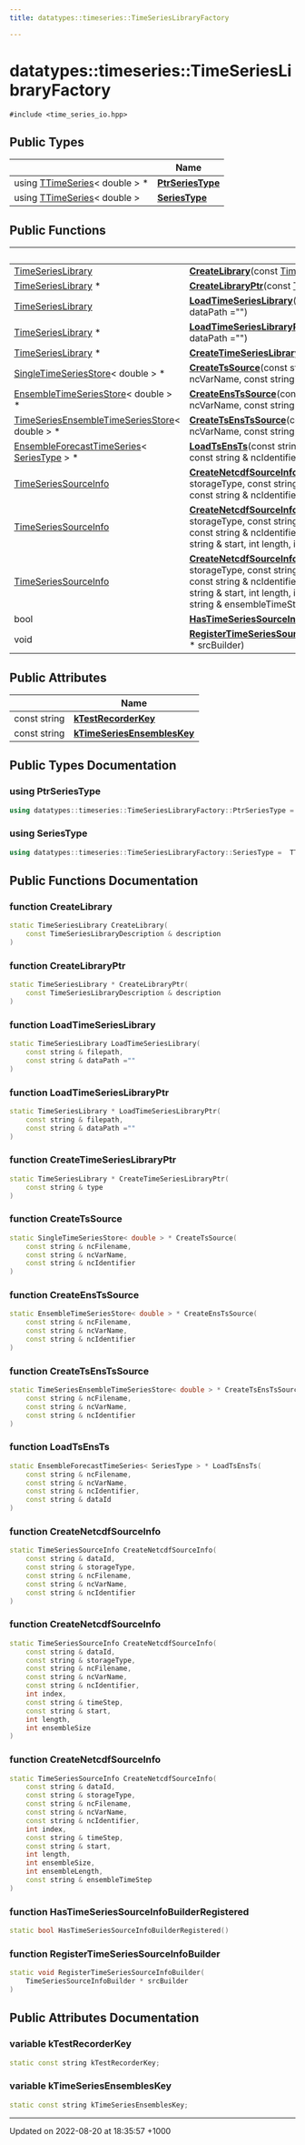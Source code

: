 ```yaml
---
title: datatypes::timeseries::TimeSeriesLibraryFactory

---
```


# datatypes::timeseries::TimeSeriesLibraryFactory






`#include <time_series_io.hpp>`

## Public Types

|                | Name           |
| -------------- | -------------- |
| using [TTimeSeries](/cpp/Classes/classdatatypes_1_1timeseries_1_1TTimeSeries/)< double > * | **[PtrSeriesType](/cpp/Classes/classdatatypes_1_1timeseries_1_1TimeSeriesLibraryFactory/#using-ptrseriestype)**  |
| using [TTimeSeries](/cpp/Classes/classdatatypes_1_1timeseries_1_1TTimeSeries/)< double > | **[SeriesType](/cpp/Classes/classdatatypes_1_1timeseries_1_1TimeSeriesLibraryFactory/#using-seriestype)**  |

## Public Functions

|                | Name           |
| -------------- | -------------- |
| [TimeSeriesLibrary](/cpp/Classes/classdatatypes_1_1timeseries_1_1TimeSeriesLibrary/) | **[CreateLibrary](/cpp/Classes/classdatatypes_1_1timeseries_1_1TimeSeriesLibraryFactory/#function-createlibrary)**(const [TimeSeriesLibraryDescription](/cpp/Classes/classdatatypes_1_1timeseries_1_1TimeSeriesLibraryDescription/) & description) |
| [TimeSeriesLibrary](/cpp/Classes/classdatatypes_1_1timeseries_1_1TimeSeriesLibrary/) * | **[CreateLibraryPtr](/cpp/Classes/classdatatypes_1_1timeseries_1_1TimeSeriesLibraryFactory/#function-createlibraryptr)**(const [TimeSeriesLibraryDescription](/cpp/Classes/classdatatypes_1_1timeseries_1_1TimeSeriesLibraryDescription/) & description) |
| [TimeSeriesLibrary](/cpp/Classes/classdatatypes_1_1timeseries_1_1TimeSeriesLibrary/) | **[LoadTimeSeriesLibrary](/cpp/Classes/classdatatypes_1_1timeseries_1_1TimeSeriesLibraryFactory/#function-loadtimeserieslibrary)**(const string & filepath, const string & dataPath ="") |
| [TimeSeriesLibrary](/cpp/Classes/classdatatypes_1_1timeseries_1_1TimeSeriesLibrary/) * | **[LoadTimeSeriesLibraryPtr](/cpp/Classes/classdatatypes_1_1timeseries_1_1TimeSeriesLibraryFactory/#function-loadtimeserieslibraryptr)**(const string & filepath, const string & dataPath ="") |
| [TimeSeriesLibrary](/cpp/Classes/classdatatypes_1_1timeseries_1_1TimeSeriesLibrary/) * | **[CreateTimeSeriesLibraryPtr](/cpp/Classes/classdatatypes_1_1timeseries_1_1TimeSeriesLibraryFactory/#function-createtimeserieslibraryptr)**(const string & type) |
| [SingleTimeSeriesStore](/cpp/Classes/classdatatypes_1_1timeseries_1_1SingleTimeSeriesStore/)< double > * | **[CreateTsSource](/cpp/Classes/classdatatypes_1_1timeseries_1_1TimeSeriesLibraryFactory/#function-createtssource)**(const string & ncFilename, const string & ncVarName, const string & ncIdentifier) |
| [EnsembleTimeSeriesStore](/cpp/Classes/classdatatypes_1_1timeseries_1_1EnsembleTimeSeriesStore/)< double > * | **[CreateEnsTsSource](/cpp/Classes/classdatatypes_1_1timeseries_1_1TimeSeriesLibraryFactory/#function-createenstssource)**(const string & ncFilename, const string & ncVarName, const string & ncIdentifier) |
| [TimeSeriesEnsembleTimeSeriesStore](/cpp/Classes/classdatatypes_1_1timeseries_1_1TimeSeriesEnsembleTimeSeriesStore/)< double > * | **[CreateTsEnsTsSource](/cpp/Classes/classdatatypes_1_1timeseries_1_1TimeSeriesLibraryFactory/#function-createtsenstssource)**(const string & ncFilename, const string & ncVarName, const string & ncIdentifier) |
| [EnsembleForecastTimeSeries](/cpp/Namespaces/namespacedatatypes_1_1timeseries/#using-ensembleforecasttimeseries)< [SeriesType](/cpp/Classes/classdatatypes_1_1timeseries_1_1TimeSeriesLibraryFactory/#using-seriestype) > * | **[LoadTsEnsTs](/cpp/Classes/classdatatypes_1_1timeseries_1_1TimeSeriesLibraryFactory/#function-loadtsensts)**(const string & ncFilename, const string & ncVarName, const string & ncIdentifier, const string & dataId) |
| [TimeSeriesSourceInfo](/cpp/Classes/classdatatypes_1_1timeseries_1_1TimeSeriesSourceInfo/) | **[CreateNetcdfSourceInfo](/cpp/Classes/classdatatypes_1_1timeseries_1_1TimeSeriesLibraryFactory/#function-createnetcdfsourceinfo)**(const string & dataId, const string & storageType, const string & ncFilename, const string & ncVarName, const string & ncIdentifier) |
| [TimeSeriesSourceInfo](/cpp/Classes/classdatatypes_1_1timeseries_1_1TimeSeriesSourceInfo/) | **[CreateNetcdfSourceInfo](/cpp/Classes/classdatatypes_1_1timeseries_1_1TimeSeriesLibraryFactory/#function-createnetcdfsourceinfo)**(const string & dataId, const string & storageType, const string & ncFilename, const string & ncVarName, const string & ncIdentifier, int index, const string & timeStep, const string & start, int length, int ensembleSize) |
| [TimeSeriesSourceInfo](/cpp/Classes/classdatatypes_1_1timeseries_1_1TimeSeriesSourceInfo/) | **[CreateNetcdfSourceInfo](/cpp/Classes/classdatatypes_1_1timeseries_1_1TimeSeriesLibraryFactory/#function-createnetcdfsourceinfo)**(const string & dataId, const string & storageType, const string & ncFilename, const string & ncVarName, const string & ncIdentifier, int index, const string & timeStep, const string & start, int length, int ensembleSize, int ensembleLength, const string & ensembleTimeStep) |
| bool | **[HasTimeSeriesSourceInfoBuilderRegistered](/cpp/Classes/classdatatypes_1_1timeseries_1_1TimeSeriesLibraryFactory/#function-hastimeseriessourceinfobuilderregistered)**() |
| void | **[RegisterTimeSeriesSourceInfoBuilder](/cpp/Classes/classdatatypes_1_1timeseries_1_1TimeSeriesLibraryFactory/#function-registertimeseriessourceinfobuilder)**([TimeSeriesSourceInfoBuilder](/cpp/Classes/classdatatypes_1_1timeseries_1_1TimeSeriesSourceInfoBuilder/) * srcBuilder) |

## Public Attributes

|                | Name           |
| -------------- | -------------- |
| const string | **[kTestRecorderKey](/cpp/Classes/classdatatypes_1_1timeseries_1_1TimeSeriesLibraryFactory/#variable-ktestrecorderkey)**  |
| const string | **[kTimeSeriesEnsemblesKey](/cpp/Classes/classdatatypes_1_1timeseries_1_1TimeSeriesLibraryFactory/#variable-ktimeseriesensembleskey)**  |

## Public Types Documentation

### using PtrSeriesType

```cpp
using datatypes::timeseries::TimeSeriesLibraryFactory::PtrSeriesType =  TTimeSeries<double>*;
```


### using SeriesType

```cpp
using datatypes::timeseries::TimeSeriesLibraryFactory::SeriesType =  TTimeSeries<double>;
```


## Public Functions Documentation

### function CreateLibrary

```cpp
static TimeSeriesLibrary CreateLibrary(
    const TimeSeriesLibraryDescription & description
)
```


### function CreateLibraryPtr

```cpp
static TimeSeriesLibrary * CreateLibraryPtr(
    const TimeSeriesLibraryDescription & description
)
```


### function LoadTimeSeriesLibrary

```cpp
static TimeSeriesLibrary LoadTimeSeriesLibrary(
    const string & filepath,
    const string & dataPath =""
)
```


### function LoadTimeSeriesLibraryPtr

```cpp
static TimeSeriesLibrary * LoadTimeSeriesLibraryPtr(
    const string & filepath,
    const string & dataPath =""
)
```


### function CreateTimeSeriesLibraryPtr

```cpp
static TimeSeriesLibrary * CreateTimeSeriesLibraryPtr(
    const string & type
)
```


### function CreateTsSource

```cpp
static SingleTimeSeriesStore< double > * CreateTsSource(
    const string & ncFilename,
    const string & ncVarName,
    const string & ncIdentifier
)
```


### function CreateEnsTsSource

```cpp
static EnsembleTimeSeriesStore< double > * CreateEnsTsSource(
    const string & ncFilename,
    const string & ncVarName,
    const string & ncIdentifier
)
```


### function CreateTsEnsTsSource

```cpp
static TimeSeriesEnsembleTimeSeriesStore< double > * CreateTsEnsTsSource(
    const string & ncFilename,
    const string & ncVarName,
    const string & ncIdentifier
)
```


### function LoadTsEnsTs

```cpp
static EnsembleForecastTimeSeries< SeriesType > * LoadTsEnsTs(
    const string & ncFilename,
    const string & ncVarName,
    const string & ncIdentifier,
    const string & dataId
)
```


### function CreateNetcdfSourceInfo

```cpp
static TimeSeriesSourceInfo CreateNetcdfSourceInfo(
    const string & dataId,
    const string & storageType,
    const string & ncFilename,
    const string & ncVarName,
    const string & ncIdentifier
)
```


### function CreateNetcdfSourceInfo

```cpp
static TimeSeriesSourceInfo CreateNetcdfSourceInfo(
    const string & dataId,
    const string & storageType,
    const string & ncFilename,
    const string & ncVarName,
    const string & ncIdentifier,
    int index,
    const string & timeStep,
    const string & start,
    int length,
    int ensembleSize
)
```


### function CreateNetcdfSourceInfo

```cpp
static TimeSeriesSourceInfo CreateNetcdfSourceInfo(
    const string & dataId,
    const string & storageType,
    const string & ncFilename,
    const string & ncVarName,
    const string & ncIdentifier,
    int index,
    const string & timeStep,
    const string & start,
    int length,
    int ensembleSize,
    int ensembleLength,
    const string & ensembleTimeStep
)
```


### function HasTimeSeriesSourceInfoBuilderRegistered

```cpp
static bool HasTimeSeriesSourceInfoBuilderRegistered()
```


### function RegisterTimeSeriesSourceInfoBuilder

```cpp
static void RegisterTimeSeriesSourceInfoBuilder(
    TimeSeriesSourceInfoBuilder * srcBuilder
)
```


## Public Attributes Documentation

### variable kTestRecorderKey

```cpp
static const string kTestRecorderKey;
```


### variable kTimeSeriesEnsemblesKey

```cpp
static const string kTimeSeriesEnsemblesKey;
```


-------------------------------

Updated on 2022-08-20 at 18:35:57 +1000